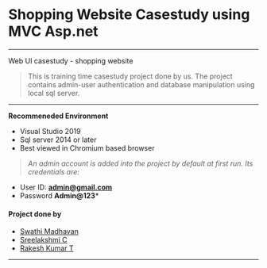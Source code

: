 # Shopping Website Casestudy using MVC Asp.net
---
Web UI casestudy - shopping website
> This is training time casestudy project done by us. The project contains admin-user authentication and database manipulation using local sql server.

---
**Recommeneded Environment**
* Visual Studio 2019
* Sql server 2014 or later
* Best viewed in Chromium based browser

> *An admin account is added into the project by default at first run. Its credentials are:*
* User ID: **admin@gmail.com** 
* Password **Admin@123***

#### Project done by
* [Swathi Madhavan](https://github.com/swathi363)
* [Sreelakshmi C](https://github.com/Sree-laksh-mi)
* [Rakesh Kumar T](https://github.com/rakesh-kumar-t)
---
